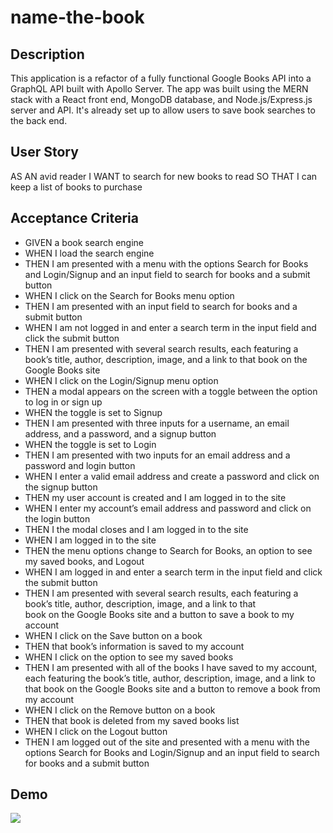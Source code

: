 # name-the-book

## Description 
This application is a refactor of a fully functional Google Books API into a GraphQL API built with Apollo Server. The app was built using the MERN stack with a React front end, MongoDB database, and Node.js/Express.js server and API. It's already set up to allow users to save book searches to the back end.

## User Story
AS AN avid reader
I WANT to search for new books to read
SO THAT I can keep a list of books to purchase

## Acceptance Criteria
-   GIVEN a book search engine
-   WHEN I load the search engine
-   THEN I am presented with a menu with the options Search for Books and Login/Signup and an input field to search for books and a 
    submit button
-   WHEN I click on the Search for Books menu option
-   THEN I am presented with an input field to search for books and a submit button
-   WHEN I am not logged in and enter a search term in the input field and click the submit button
-   THEN I am presented with several search results, each featuring a book’s title, author, description, image, and a link to that 
    book on the Google Books site
-   WHEN I click on the Login/Signup menu option
-   THEN a modal appears on the screen with a toggle between the option to log in or sign up
-   WHEN the toggle is set to Signup
-   THEN I am presented with three inputs for a username, an email address, and a password, and a signup button
-   WHEN the toggle is set to Login
-   THEN I am presented with two inputs for an email address and a password and login button
-   WHEN I enter a valid email address and create a password and click on the signup button
-   THEN my user account is created and I am logged in to the site
-   WHEN I enter my account’s email address and password and click on the login button
-   THEN I the modal closes and I am logged in to the site
-   WHEN I am logged in to the site
-   THEN the menu options change to Search for Books, an option to see my saved books, and Logout
-   WHEN I am logged in and enter a search term in the input field and click the submit button
-   THEN I am presented with several search results, each featuring a book’s title, author, description, image, and a link to that  
    book on the Google Books site and a button to save a book to my account
-   WHEN I click on the Save button on a book
-   THEN that book’s information is saved to my account
-   WHEN I click on the option to see my saved books
-   THEN I am presented with all of the books I have saved to my account, each featuring the book’s title, author, description, 
    image, and a link to that book on the Google Books site and a button to remove a book from my account
-   WHEN I click on the Remove button on a book
-   THEN that book is deleted from my saved books list
-   WHEN I click on the Logout button
-   THEN I am logged out of the site and presented with a menu with the options Search for Books and Login/Signup and an input field 
    to search for books and a submit button  

## Demo
![](Demo.gif)